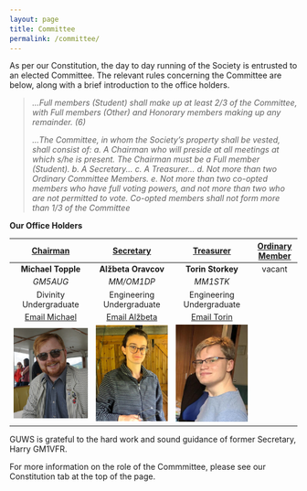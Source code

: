 ```yaml
---
layout: page
title: Committee
permalink: /committee/
---
```


As per our Constitution, the day to day running of the Society is entrusted to an elected Committee. The relevant rules concerning the Committee are below, along with a brief introduction to the office holders.

>*...Full members (Student) shall make up at least 2/3 of the Committee, with Full members (Other) and Honorary members making up any remainder. (6)*
>
>*...The Committee, in whom the Society’s property shall be vested, shall consist of:
>a. A Chairman who will preside at all meetings at which s/he is present. The Chairman must be a Full member (Student).
>b. A Secretary...
>c. A Treasurer…
>d. Not more than two Ordinary Committee Members.
>e. Not more than two co-opted members who have full voting powers, and not more than two who are not permitted to vote. Co-opted members shall not form more than 1/3 of the Committee*

**Our Office Holders**

| **<u>Chairman</u>** | **<u>Secretary</u>** | **<u>Treasurer</u>** | **<u>Ordinary Member</u>** |
| :-----------: | :-----------: | :-----------: | :-----------: |
| **Michael Topple** | **Alžbeta Oravcov** | **Torin Storkey** | vacant |
| *GM5AUG* | *MM/OM1DP* | *MM1STK* | |
| Divinity Undergraduate | Engineering Undergraduate | Engineering Undergraduate | |
| [Email Michael](mailto:contact@gm4agu.radio) | [Email Alžbeta](mailto:contact@gm4agu.radio) | [Email Torin](mailto:contact@gm4agu.radio) |
| ![Michael](images/Michael.jpg) | ![Alžbeta](images/alzbeta.jpeg) |  ![Torin](images/TorinCrop.jpeg) |

GUWS is grateful to the hard work and sound guidance of former Secretary, Harry GM1VFR.

For more information on the role of the Commmittee, please see our Constitution tab at the top of the page.
